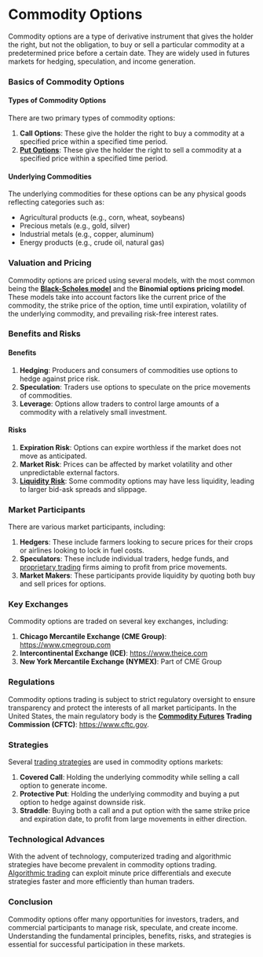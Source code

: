 # **Commodity Options**

Commodity options are a type of derivative instrument that gives the holder the right, but not the obligation, to buy or sell a particular commodity at a predetermined price before a certain date. They are widely used in futures markets for hedging, speculation, and income generation.

### Basics of Commodity Options

#### Types of Commodity Options

There are two primary types of commodity options:

1. **Call Options**: These give the holder the right to buy a commodity at a specified price within a specified time period.
2. **[Put Options](../p/put_options.md)**: These give the holder the right to sell a commodity at a specified price within a specified time period.

#### Underlying Commodities

The underlying commodities for these options can be any physical goods reflecting categories such as:
- Agricultural products (e.g., corn, wheat, soybeans)
- Precious metals (e.g., gold, silver)
- Industrial metals (e.g., copper, aluminum)
- Energy products (e.g., crude oil, natural gas)

### Valuation and Pricing

Commodity options are priced using several models, with the most common being the **[Black-Scholes model](../b/black-scholes_model.md)** and the **Binomial options pricing model**. These models take into account factors like the current price of the commodity, the strike price of the option, time until expiration, volatility of the underlying commodity, and prevailing risk-free interest rates.

### Benefits and Risks

#### Benefits

1. **Hedging**: Producers and consumers of commodities use options to hedge against price risk.
2. **Speculation**: Traders use options to speculate on the price movements of commodities.
3. **Leverage**: Options allow traders to control large amounts of a commodity with a relatively small investment.

#### Risks

1. **Expiration Risk**: Options can expire worthless if the market does not move as anticipated.
2. **Market Risk**: Prices can be affected by market volatility and other unpredictable external factors.
3. **[Liquidity Risk](../l/liquidity_risk.md)**: Some commodity options may have less liquidity, leading to larger bid-ask spreads and slippage.

### Market Participants

There are various market participants, including:

1. **Hedgers**: These include farmers looking to secure prices for their crops or airlines looking to lock in fuel costs.
2. **Speculators**: These include individual traders, hedge funds, and [proprietary trading](../p/proprietary_trading.md) firms aiming to profit from price movements.
3. **Market Makers**: These participants provide liquidity by quoting both buy and sell prices for options.

### Key Exchanges

Commodity options are traded on several key exchanges, including:

1. **Chicago Mercantile Exchange (CME Group)**: https://www.cmegroup.com
2. **Intercontinental Exchange (ICE)**: https://www.theice.com
3. **New York Mercantile Exchange (NYMEX)**: Part of CME Group

### Regulations

Commodity options trading is subject to strict regulatory oversight to ensure transparency and protect the interests of all market participants. In the United States, the main regulatory body is the **[Commodity Futures](../c/commodity_futures.md) Trading Commission (CFTC)**: https://www.cftc.gov.

### Strategies

Several [trading strategies](../t/trading_strategies.md) are used in commodity options markets:

1. **Covered Call**: Holding the underlying commodity while selling a call option to generate income.
2. **Protective Put**: Holding the underlying commodity and buying a put option to hedge against downside risk.
3. **Straddle**: Buying both a call and a put option with the same strike price and expiration date, to profit from large movements in either direction.

### Technological Advances

With the advent of technology, computerized trading and algorithmic strategies have become prevalent in commodity options trading. [Algorithmic trading](../a/algorithmic_trading.md) can exploit minute price differentials and execute strategies faster and more efficiently than human traders.

### Conclusion

Commodity options offer many opportunities for investors, traders, and commercial participants to manage risk, speculate, and create income. Understanding the fundamental principles, benefits, risks, and strategies is essential for successful participation in these markets.